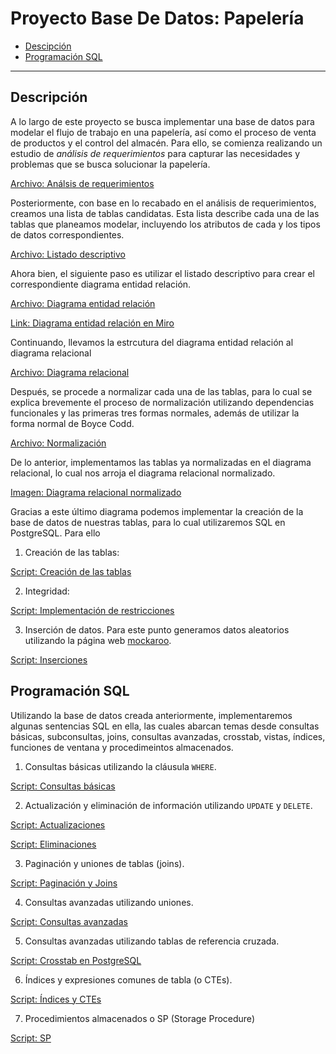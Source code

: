 # Proyecto Base De Datos: Papelería

<ul>
  <li><a href="#Descripcion">Descipción</a></li>
  
  <li><a href="#Implementacion">Programación SQL</a></li>
</ul>

---
## Descripción <a id="Descripcion"></a>
A lo largo de este proyecto se busca implementar una base de datos para modelar
el flujo de trabajo en una papelería, así como el proceso de venta de productos 
y el control del almacén. Para ello, se comienza realizando un estudio de 
*análisis de requerimientos* para capturar las necesidades y problemas que se busca solucionar
la papelería.

[Archivo: Análsis de requerimientos](Analisis_De_Requerimientos.pdf)

Posteriormente, con base en lo recabado en el análisis de requerimientos, creamos una lista 
de tablas candidatas. Esta lista describe cada una de las tablas que planeamos modelar, incluyendo los atributos de cada y los tipos de datos correspondientes.

[Archivo: Listado descriptivo](Listado_Descriptivo_Tablas.pdf)

Ahora bien, el siguiente paso es utilizar el listado descriptivo para crear el correspondiente
diagrama entidad relación.

[Archivo: Diagrama entidad relación](DiagramaEntidadRelacion/Diagrama_Entidad_Relacion.pdf)

[Link: Diagrama entidad relación en Miro](https://miro.com/app/board/o9J_lqlra88=/?share_link_id=144839627601)

Continuando, llevamos la estrcutura del diagrama entidad relación al diagrama relacional

[Archivo: Diagrama relacional](Diagrama_Relacional.pdf)

Después, se procede a normalizar cada una de las tablas, para lo cual se explica brevemente el proceso de normalización
utilizando dependencias funcionales y las primeras tres formas normales, además de utilizar la forma normal de Boyce Codd. 

[Archivo: Normalización](Normalizacion.pdf)

De lo anterior, implementamos las tablas ya normalizadas en el diagrama relacional, lo cual nos arroja el diagrama relacional
normalizado.

[Imagen: Diagrama relacional normalizado](Diagrama_Relacional_Normalizado.jpg)

Gracias a este último diagrama podemos implementar la creación de la base de datos de nuestras tablas, para lo cual
utilizaremos SQL en PostgreSQL. Para ello

1. Creación de las tablas:

  [Script: Creación de las tablas](Crea_Tablas.sql)

2. Integridad:

  [Script: Implementación de restricciones](Crea_Integridad.sql)

3. Inserción de datos. Para este punto generamos datos aleatorios utilizando la página web [mockaroo](https://www.mockaroo.com/).

  [Script: Inserciones](Inserciones.sql)

## Programación SQL <a id="Implementacion"></a>

Utilizando la base de datos creada anteriormente, implementaremos algunas sentencias SQL en ella, las cuales abarcan temas
desde consultas básicas, subconsultas, joins, consultas avanzadas, crosstab, vistas, índices, funciones de ventana y procedimeintos almacenados.

1. Consultas básicas utilizando la cláusula ``WHERE``.

[Script: Consultas básicas](Where_Update_Delete/ConsultasWhere.sql)

2. Actualización y eliminación de información utilizando ``UPDATE`` y ``DELETE``. 

[Script: Actualizaciones](Where_Update_Delete/Update.sql)

[Script: Eliminaciones](Where_Update_Delete/deletes.sql)

3. Paginación y uniones de tablas (joins).

[Script: Paginación y Joins](Paginacion_y_Joins.sql)

4. Consultas avanzadas utilizando uniones.

[Script: Consultas avanzadas](Consultas_Avanzadas.sql)

5. Consultas avanzadas utilizando tablas de referencia cruzada.

[Script: Crosstab en PostgreSQL]()

6. Índices y expresiones comunes de tabla (o CTEs).

[Script: Índices y CTEs](Indices_y_ctes.sql)

7. Procedimientos almacenados o SP (Storage Procedure)

[Script: SP](Procedimientos_Almacenados.sql)
